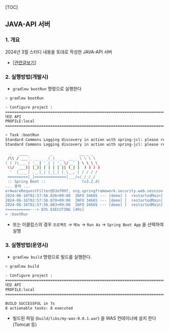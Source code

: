 [TOC]
## JAVA-API 서버

### 1. 개요

2024년 3월 스터디 내용을 토대로 작성한 JAVA-API 서버

- [[관련글보기](https://devlog.ntiple.com/795)]

### 2. 실행방법(개발시)

- `gradlew bootRun` 명령으로 실행한다

```bash
> gradlew bootRun

- Configure project :
================================================================================
데모 API
PROFILE:local
================================================================================

> Task :bootRun
Standard Commons Logging discovery in action with spring-jcl: please remove commons-logging.jar from classpath in order to avoid potential conflicts
Standard Commons Logging discovery in action with spring-jcl: please remove commons-logging.jar from classpath in order to avoid potential conflicts

  .   ____          _            __ _ _
 /\\ / ___'_ __ _ _(_)_ __  __ _ \ \ \ \
( ( )\___ | '_ | '_| | '_ \/ _` | \ \ \ \
 \\/  ___)| |_)| | | | | || (_| |  ) ) ) )
  '  |____| .__|_| |_|_| |_\__, | / / / /
 =========|_|==============|___/=/_/_/_/
 :: Spring Boot ::                (v3.2.4)
... 중략 ...
erAwareRequestFilter@53ef09f, org.springframework.security.web.session.SessionManagementFilter@11a02d20, org.springframework.security.web.access.ExceptionTranslationFilter@4a136d3a, org.springframework.security.web.access.intercept.AuthorizationFilter@477d5d3f
2024-06-16T02:57:56.836+09:00  INFO 34665 --- [demo] [  restartedMain] o.s.b.d.a.OptionalLiveReloadServer       : LiveReload server is running on port 35729
2024-06-16T02:57:56.870+09:00  INFO 34665 --- [demo] [  restartedMain] o.s.b.w.embedded.tomcat.TomcatWebServer  : Tomcat started on port 8080 (http) with context path ''
2024-06-16T02:57:56.883+09:00  INFO 34665 --- [demo] [  restartedMain] my.was.mywas.MyWasApplication            : Started MyWasApplication in 3.23 seconds (process running for 3.583)
<==========---> 83% EXECUTING [49s]
> :bootRun
```

- 또는 이클립스의 경우 `프로젝트` → `메뉴` → `Run As` → `Spring Boot App` 을 선택하여 실행

### 3. 실행방법(운영시)

- `gradlew build` 명령으로 빌드를 실행한다.

```bash
> gradlew build

- Configure project :
================================================================================
데모 API
PROFILE:local
================================================================================

BUILD SUCCESSFUL in 7s
8 actionable tasks: 8 executed
```
- 빌드된 파일 (`build/libs/my-was-0.0.1.war`) 을 WAS 컨테이너에 설치 한다 (Tomcat 등)


